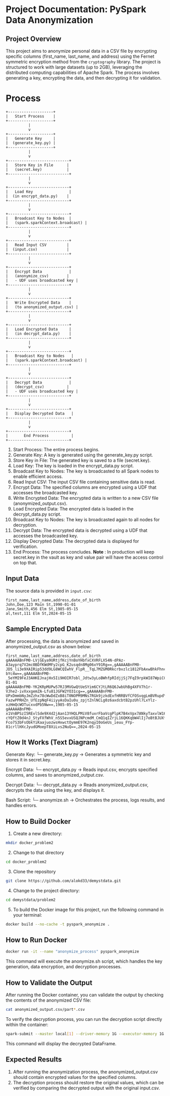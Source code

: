 # Project Documentation: PySpark Data Anonymization

## Project Overview
This project aims to anonymize personal data in a CSV file by encrypting specific columns (first_name, last_name, and address) using the Fernet symmetric encryption method from the `cryptography` library. The project is structured to work with large datasets (up to 2GB), leveraging the distributed computing capabilities of Apache Spark. The process involves generating a key, encrypting the data, and then decrypting it for validation.

# Process 

```plaintext
+--------------------+
|   Start Process    |
+--------------------+
          |
          v
+--------------------+
|   Generate Key     |
|  (generate_key.py) |
+--------------------+
          |
          v
+---------------------------+
|   Store Key in File      |
|   (secret.key)           |
+---------------------------+
          |
          v
+---------------------------+
|   Load Key                |
|  (in encrypt_data.py)    |
+---------------------------+
          |
          v
+---------------------------+
|   Broadcast Key to Nodes  |
|   (spark.sparkContext.broadcast) |
+---------------------------+
          |
          v
+---------------------------+
|   Read Input CSV         |
|  (input.csv)             |
+---------------------------+
          |
          v
+---------------------------+
|   Encrypt Data            |
|   (anonymize_csv)        |
|   - UDF uses broadcasted key |
+---------------------------+
          |
          v
+---------------------------+
|   Write Encrypted Data    |
|   (to anonymized_output.csv) |
+---------------------------+
          |
          v
+---------------------------+
|   Load Encrypted Data     |
|   (in decrypt_data.py)    |
+---------------------------+
          |
          v
+---------------------------+
|   Broadcast Key to Nodes   |
|   (spark.sparkContext.broadcast) |
+---------------------------+
          |
          v
+---------------------------+
|   Decrypt Data            |
|   (decrypt_csv)          |
|   - UDF uses broadcasted key |
+---------------------------+
          |
          v
+---------------------------+
|   Display Decrypted Data   |
+---------------------------+
          |
          v
+---------------------------+
|       End Process          |
+---------------------------+
```

1. Start Process: The entire process begins.
2. Generate Key: A key is generated using the generate_key.py script.
3. Store Key in File: The generated key is saved to a file (secret.key).
4. Load Key: The key is loaded in the encrypt_data.py script.
5. Broadcast Key to Nodes: The key is broadcasted to all Spark nodes to enable efficient access.
6. Read Input CSV: The input CSV file containing sensitive data is read.
7. Encrypt Data: The specified columns are encrypted using a UDF that accesses the broadcasted key.
8. Write Encrypted Data: The encrypted data is written to a new CSV file (anonymized_output.csv).
9. Load Encrypted Data: The encrypted data is loaded in the decrypt_data.py script.
10. Broadcast Key to Nodes: The key is broadcasted again to all nodes for decryption.
11. Decrypt Data: The encrypted data is decrypted using a UDF that accesses the broadcasted key.
12. Display Decrypted Data: The decrypted data is displayed for verification.
13. End Process: The process concludes.
**Note** : In production will keep secret.key in the vault as key and value pair will have the access control on top that.

## Input Data
The source data is provided in `input.csv`:

```csv
first_name,last_name,address,date_of_birth
John,Doe,123 Main St,1990-01-01
Jane,Smith,456 Elm St,1985-05-15
al,test,111 Elm St,2024-05-15
```

## Sample Encrypted Data
After processing, the data is anonymized and saved in anonymized_output.csv as shown below:
```csv
first_name,last_name,address,date_of_birth
gAAAAABnFM0-LVjGEya9URtjfKcjYnBoYHbfxCXVRFLX54N-dPAz-A3ayprq7V2mc0BDfKWdMFy2cpG_K2usqdn8Mg06xY91Rg==,gAAAAABnFM0-JD5_li3e9XAIRip53dd9LG8WCQIwhV_FlpR__TqL7MZGM0Rkcrbvzlc1812FbAxwBhkFhncLba5AQG3s-bYc4w==,gAAAAABnFM0-_5eYMI9FeJ3AHKEJnajHx5Ii9HOIR7obl_Jdtw3yLoBWhfpRIdjjSj7FqI9rpkWI87WpiCC5Ba9N6B1Xac_9ew==,1990-01-01
gAAAAABnFM0-YK2KRpMUPw57RJ3MVGwQtUeSYim6CYJtLR6Q6JwbUhBg4XFV7h1r-VJhe2-ivXxxgemZA-Lfu81JGFW2YO31cg==,gAAAAABnFM0-UPxDmmbNyJmZzhx78cWwDdZxB8iT0NOPM9MNs7RGk9jzkdExfHRRBVfCFOSvqgLmBVRupdYYivXZtySpMySUMw==,gAAAAABnFM0-FazwPPRHZn_UfEzpNqF4iiyyAsDaIu0u_zpjtZnlNCLg0z6axdcbtB2pzUhl7LxYlz-xzHmQcWOTucxvdPb5Nw==,1985-05-15
gAAAAABnFM0-x1VnBPSzI5REvlSde9X4d2jAan13YHQLPMiV8fuxrFbaVcgPlpK7B4xVpx7ANkyTaxvlW16Qj06sN_t3ReubvA==,gAAAAABnFM0-cYQftZ0d4nJ_StyFXfWhV_n5S5evxUSQJNPcmdM_CmQ1qIZrjL16QKKqbW4lIj7oBtBJUXfukoHvVP3dMtOe1g==,gAAAAABnFM0-Fco7S3bFsObkYiKaajuozwsHxwctOymmE97K2nqyI0oGeUs_ieuu_FYp-81crllHXcJyudGMoepT8XiLvs2NuQ==,2024-05-15
```

## How It Works (Text Diagram)
Generate Key: └─ generate_key.py → Generates a symmetric key and stores it in secret.key.

Encrypt Data: └─ encrypt_data.py → Reads input.csv, encrypts specified columns, and saves to anonymized_output.csv.

Decrypt Data: └─ decrypt_data.py → Reads anonymized_output.csv, decrypts the data using the key, and displays it.

Bash Script: └─ anonymize.sh → Orchestrates the process, logs results, and handles errors.

## How to Build Docker
1. Create a new directory:
```bash
mkdir docker_problem2
```
2. Change to that directory
```bash
cd docker_problem2
```
3. Clone the repository
```bash
git clone https://github.com/alokd33/demystdata.git
```
4. Change to the project directory:
```bash
cd demystdata/problem2
```
5. To build the Docker image for this project, run the following command in your terminal:
```bash
docker build --no-cache -t pyspark_anonymize .
```
## How to Run Docker
```bash
docker run -it --name "anonymize_process" pyspark_anonymize
```
This command will execute the anonymize.sh script, which handles the key generation, data encryption, and decryption processes.

## How to Validate the Output
After running the Docker container, you can validate the output by checking the contents of the anonymized CSV file:
```bash
cat anonymized_output.csv/part*.csv
```

To verify the decryption process, you can run the decryption script directly within the container:
```bash
spark-submit --master local[1] --driver-memory 1G --executor-memory 1G --executor-cores 1 --num-executors 1 decrypt_data.py
```
This command will display the decrypted DataFrame.

## Expected Results

1. After running the anonymization process, the anonymized_output.csv should contain encrypted values for the specified columns.
2. The decryption process should restore the original values, which can be verified by comparing the decrypted output with the original input.csv.





